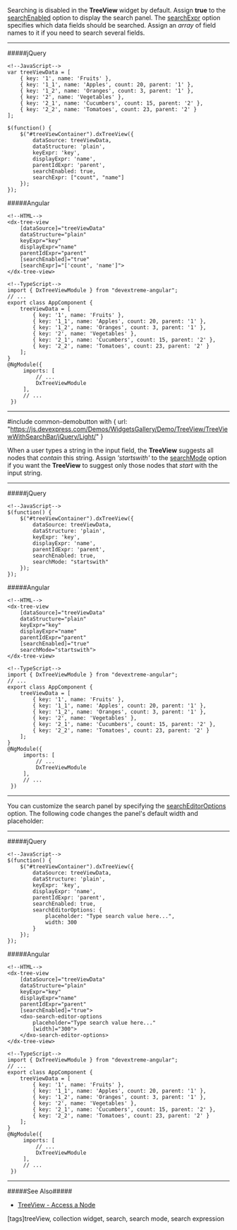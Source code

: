 Searching is disabled in the **TreeView** widget by default. Assign **true** to the [searchEnabled](/api-reference/10%20UI%20Widgets/SearchBoxMixin/1%20Configuration/searchEnabled.md '/Documentation/ApiReference/UI_Widgets/dxTreeView/Configuration/#searchEnabled') option to display the search panel. The [searchExpr](/api-reference/10%20UI%20Widgets/SearchBoxMixin/1%20Configuration/searchExpr.md '/Documentation/ApiReference/UI_Widgets/dxTreeView/Configuration/#searchExpr') option specifies which data fields should be searched. Assign an _array_ of field names to it if you need to search several fields.

---
#####jQuery

    <!--JavaScript-->
    var treeViewData = [
        { key: '1', name: 'Fruits' },
        { key: '1_1', name: 'Apples', count: 20, parent: '1' },
        { key: '1_2', name: 'Oranges', count: 3, parent: '1' },
        { key: '2', name: 'Vegetables' },
        { key: '2_1', name: 'Cucumbers', count: 15, parent: '2' },
        { key: '2_2', name: 'Tomatoes', count: 23, parent: '2' }
    ];
    
    $(function() {
        $("#treeViewContainer").dxTreeView({
            dataSource: treeViewData,
            dataStructure: 'plain',
            keyExpr: 'key',
            displayExpr: 'name',
            parentIdExpr: 'parent',
            searchEnabled: true,
            searchExpr: ["count", "name"]
        });
    });

#####Angular

    <!--HTML-->
    <dx-tree-view
        [dataSource]="treeViewData"
        dataStructure="plain"
        keyExpr="key"
        displayExpr="name"
        parentIdExpr="parent"
        [searchEnabled]="true"
        [searchExpr]="['count', 'name']">
    </dx-tree-view>

    <!--TypeScript-->
    import { DxTreeViewModule } from "devextreme-angular";
    // ...
    export class AppComponent {
        treeViewData = [
            { key: '1', name: 'Fruits' },
            { key: '1_1', name: 'Apples', count: 20, parent: '1' },
            { key: '1_2', name: 'Oranges', count: 3, parent: '1' },
            { key: '2', name: 'Vegetables' },
            { key: '2_1', name: 'Cucumbers', count: 15, parent: '2' },
            { key: '2_2', name: 'Tomatoes', count: 23, parent: '2' }
        ];
    }
    @NgModule({
         imports: [
             // ...
             DxTreeViewModule
         ],
         // ...
     })

---

#include common-demobutton with {
    url: "https://js.devexpress.com/Demos/WidgetsGallery/Demo/TreeView/TreeViewWithSearchBar/jQuery/Light/"
}

When a user types a string in the input field, the **TreeView** suggests all nodes that _contain_ this string. Assign *'startswith'* to the [searchMode](/api-reference/10%20UI%20Widgets/SearchBoxMixin/1%20Configuration/searchMode.md '/Documentation/ApiReference/UI_Widgets/dxTreeView/Configuration/#searchMode') option if you want the **TreeView** to suggest only those nodes that _start_ with the input string.

---
#####jQuery

    <!--JavaScript-->
    $(function() {
        $("#treeViewContainer").dxTreeView({
            dataSource: treeViewData,
            dataStructure: 'plain',
            keyExpr: 'key',
            displayExpr: 'name',
            parentIdExpr: 'parent',
            searchEnabled: true,
            searchMode: "startswith"
        });
    });

#####Angular

    <!--HTML-->
    <dx-tree-view
        [dataSource]="treeViewData"
        dataStructure="plain"
        keyExpr="key"
        displayExpr="name"
        parentIdExpr="parent"
        [searchEnabled]="true"
        searchMode="startswith">
    </dx-tree-view>

    <!--TypeScript-->
    import { DxTreeViewModule } from "devextreme-angular";
    // ...
    export class AppComponent {
        treeViewData = [
            { key: '1', name: 'Fruits' },
            { key: '1_1', name: 'Apples', count: 20, parent: '1' },
            { key: '1_2', name: 'Oranges', count: 3, parent: '1' },
            { key: '2', name: 'Vegetables' },
            { key: '2_1', name: 'Cucumbers', count: 15, parent: '2' },
            { key: '2_2', name: 'Tomatoes', count: 23, parent: '2' }
        ];
    }
    @NgModule({
         imports: [
             // ...
             DxTreeViewModule
         ],
         // ...
     })

---

You can customize the search panel by specifying the [searchEditorOptions](/api-reference/10%20UI%20Widgets/SearchBoxMixin/1%20Configuration/searchEditorOptions.md '/Documentation/ApiReference/UI_Widgets/dxTreeView/Configuration/#searchEditorOptions') option. The following code changes the panel's default width and placeholder:

---
#####jQuery

    <!--JavaScript-->
    $(function() {
        $("#treeViewContainer").dxTreeView({
            dataSource: treeViewData,
            dataStructure: 'plain',
            keyExpr: 'key',
            displayExpr: 'name',
            parentIdExpr: 'parent',
            searchEnabled: true,
            searchEditorOptions: {
                placeholder: "Type search value here...",
                width: 300
            }
        });
    });

#####Angular

    <!--HTML-->
    <dx-tree-view
        [dataSource]="treeViewData"
        dataStructure="plain"
        keyExpr="key"
        displayExpr="name"
        parentIdExpr="parent"
        [searchEnabled]="true">
        <dxo-search-editor-options
            placeholder="Type search value here..."
            [width]="300">
        </dxo-search-editor-options>
    </dx-tree-view>

    <!--TypeScript-->
    import { DxTreeViewModule } from "devextreme-angular";
    // ...
    export class AppComponent {
        treeViewData = [
            { key: '1', name: 'Fruits' },
            { key: '1_1', name: 'Apples', count: 20, parent: '1' },
            { key: '1_2', name: 'Oranges', count: 3, parent: '1' },
            { key: '2', name: 'Vegetables' },
            { key: '2_1', name: 'Cucumbers', count: 15, parent: '2' },
            { key: '2_2', name: 'Tomatoes', count: 23, parent: '2' }
        ];
    }
    @NgModule({
         imports: [
             // ...
             DxTreeViewModule
         ],
         // ...
     })

---

#####See Also#####
- [TreeView - Access a Node](/concepts/05%20Widgets/TreeView/10%20Access%20a%20Node '/Documentation/Guide/Widgets/TreeView/Access_a_Node')

[tags]treeView, collection widget, search, search mode, search expression
